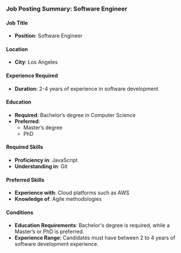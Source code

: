 ### Job Posting Summary: Software Engineer

#### Job Title
- **Position**: Software Engineer

#### Location
- **City**: Los Angeles

#### Experience Required
- **Duration**: 2-4 years of experience in software development

#### Education
- **Required**: Bachelor’s degree in Computer Science
- **Preferred**: 
  - Master’s degree
  - PhD

#### Required Skills
- **Proficiency in**: JavaScript
- **Understanding in**: Git

#### Preferred Skills
- **Experience with**: Cloud platforms such as AWS
- **Knowledge of**: Agile methodologies

#### Conditions
- **Education Requirements**: Bachelor's degree is required, while a Master’s or PhD is preferred. 
- **Experience Range**: Candidates must have between 2 to 4 years of software development experience.